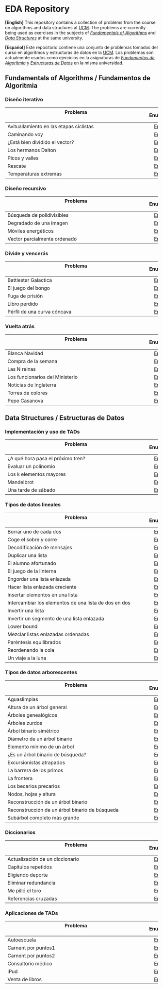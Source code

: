 # EDA Repository

**[English]**
This repository contains a collection of problems from the course on algorithms and data structures at [UCM](https://www.ucm.es/ "Universidad Complutense de Madrid"). The problems are currently being used as exercises in the subjects of [*Fundamentals of Algorithms*](https://www.ucm.es/estudios/grado-ingenieriainformatica-plan-805357 "Fundamentals of Algorithms at UCM") and [*Data Structures*](https://www.ucm.es/estudios/grado-ingenieriainformatica-plan-805358 "Data Structures at UCM") at the same university. 

**[Español]**
Este repositorio contiene una conjunto de problemas tomados del curso en algoritmos y estructuras de datos en la [UCM](https://www.ucm.es/ "Universidad Complutense de Madrid"). Los problemas son actualmente usados como ejercicios en la asignaturas de [*Fundamentos de Algoritmia*](https://www.ucm.es/estudios/grado-ingenieriainformatica-plan-805357 "Fundamentos de Algoritmia en la UCM") y [*Estructuras de Datos*](https://www.ucm.es/estudios/grado-ingenieriainformatica-plan-805358 "Estructuras de Datos en la UCM") en la misma universidad. 

## Fundamentals of Algorithms / Fundamentos de Algoritmia

### Diseño iterativo

| Problema &nbsp;&nbsp;&nbsp;&nbsp;&nbsp;&nbsp;&nbsp;&nbsp;&nbsp;&nbsp;&nbsp;&nbsp;&nbsp;&nbsp;&nbsp;&nbsp;&nbsp;&nbsp;&nbsp;&nbsp;&nbsp;&nbsp;&nbsp;&nbsp;&nbsp;&nbsp;&nbsp;&nbsp;&nbsp;&nbsp;&nbsp;&nbsp;&nbsp;&nbsp;&nbsp;&nbsp;&nbsp;&nbsp;&nbsp;&nbsp;&nbsp;&nbsp;&nbsp;&nbsp;&nbsp;&nbsp;&nbsp;&nbsp;&nbsp;&nbsp;&nbsp;&nbsp;&nbsp;&nbsp;&nbsp;&nbsp;&nbsp;&nbsp;&nbsp;&nbsp;&nbsp;&nbsp;&nbsp;&nbsp;&nbsp;&nbsp;&nbsp;&nbsp;&nbsp;&nbsp;&nbsp;&nbsp;&nbsp;&nbsp;&nbsp;&nbsp;&nbsp;&nbsp;&nbsp;&nbsp;&nbsp;&nbsp;&nbsp;&nbsp;&nbsp;&nbsp;&nbsp;&nbsp;&nbsp;&nbsp;&nbsp;&nbsp;&nbsp;&nbsp;&nbsp;&nbsp;&nbsp;&nbsp;&nbsp;&nbsp;&nbsp;&nbsp;&nbsp;&nbsp;&nbsp; | Enunciado           | Solución           |
| ------------- |:-------------:| :-------------:|
| Avituallamiento en las etapas ciclistas     | [Enlace](Algorithms/Iterative/avituallamiento.pdf) | [Enlace](Algorithms/Iterative/avituallamiento.cpp) |
| Caminando voy     | [Enlace](Algorithms/Iterative/caminando.pdf) | [Enlace](Algorithms/Iterative/caminando.cpp) |
| ¿Está bien dividido el vector?    | [Enlace](Algorithms/Iterative/vector.pdf) | [Enlace](Algorithms/Iterative/vector.cpp) |
| Los hermanos Dalton     | [Enlace](Algorithms/Iterative/dalton.pdf) | [Enlace](Algorithms/Iterative/dalton.cpp) |
| Picos y valles     | [Enlace](Algorithms/Iterative/picos.pdf) | [Enlace](Algorithms/Iterative/picos.cpp) |
| Rescate  | [Enlace](Algorithms/Iterative/rescate.pdf) | [Enlace](Algorithms/Iterative/rescate.cpp) |
| Temperaturas extremas     | [Enlace](Algorithms/Iterative/temperaturas.pdf) | [Enlace](Algorithms/Iterative/temperaturas.cpp) |

### Diseño recursivo

| Problema  &nbsp;&nbsp;&nbsp;&nbsp;&nbsp;&nbsp;&nbsp;&nbsp;&nbsp;&nbsp;&nbsp;&nbsp;&nbsp;&nbsp;&nbsp;&nbsp;&nbsp;&nbsp;&nbsp;&nbsp;&nbsp;&nbsp;&nbsp;&nbsp;&nbsp;&nbsp;&nbsp;&nbsp;&nbsp;&nbsp;&nbsp;&nbsp;&nbsp;&nbsp;&nbsp;&nbsp;&nbsp;&nbsp;&nbsp;&nbsp;&nbsp;&nbsp;&nbsp;&nbsp;&nbsp;&nbsp;&nbsp;&nbsp;&nbsp;&nbsp;&nbsp;&nbsp;&nbsp;&nbsp;&nbsp;&nbsp;&nbsp;&nbsp;&nbsp;&nbsp;&nbsp;&nbsp;&nbsp;&nbsp;&nbsp;&nbsp;&nbsp;&nbsp;&nbsp;&nbsp;&nbsp;&nbsp;&nbsp;&nbsp;&nbsp;&nbsp;&nbsp;&nbsp;&nbsp;&nbsp;&nbsp;&nbsp;&nbsp;&nbsp;&nbsp;&nbsp;&nbsp;&nbsp;&nbsp;&nbsp;&nbsp;&nbsp;&nbsp;&nbsp;&nbsp;&nbsp;&nbsp;&nbsp;&nbsp;&nbsp;&nbsp;&nbsp;&nbsp;&nbsp;&nbsp; | Enunciado           | Solución           |
| ----------------------------------------------------------------- |:-------------:| :-------------:|
| Búsqueda de polidivisibles   | [Enlace](Algorithms/Recursive/polidivisibles.pdf) | [Enlace](Algorithms/Recursive/polidivisibles.cpp) |
| Degradado de una imagen    | [Enlace](Algorithms/Recursive/degradado.pdf) | [Enlace](Algorithms/Recursive/degradado.cpp) |
| Móviles energéticos    | [Enlace](Algorithms/Recursive/moviles.pdf) | [Enlace](Algorithms/Recursive/moviles.cpp) |
| Vector parcialmente ordenado   | [Enlace](Algorithms/Recursive/ordenado.pdf) | [Enlace](Algorithms/Recursive/ordenado.cpp) |

### Divide y vencerás

| Problema  &nbsp;&nbsp;&nbsp;&nbsp;&nbsp;&nbsp;&nbsp;&nbsp;&nbsp;&nbsp;&nbsp;&nbsp;&nbsp;&nbsp;&nbsp;&nbsp;&nbsp;&nbsp;&nbsp;&nbsp;&nbsp;&nbsp;&nbsp;&nbsp;&nbsp;&nbsp;&nbsp;&nbsp;&nbsp;&nbsp;&nbsp;&nbsp;&nbsp;&nbsp;&nbsp;&nbsp;&nbsp;&nbsp;&nbsp;&nbsp;&nbsp;&nbsp;&nbsp;&nbsp;&nbsp;&nbsp;&nbsp;&nbsp;&nbsp;&nbsp;&nbsp;&nbsp;&nbsp;&nbsp;&nbsp;&nbsp;&nbsp;&nbsp;&nbsp;&nbsp;&nbsp;&nbsp;&nbsp;&nbsp;&nbsp;&nbsp;&nbsp;&nbsp;&nbsp;&nbsp;&nbsp;&nbsp;&nbsp;&nbsp;&nbsp;&nbsp;&nbsp;&nbsp;&nbsp;&nbsp;&nbsp;&nbsp;&nbsp;&nbsp;&nbsp;&nbsp;&nbsp;&nbsp;&nbsp;&nbsp;&nbsp;&nbsp;&nbsp;&nbsp;&nbsp;&nbsp;&nbsp;&nbsp;&nbsp;&nbsp;&nbsp;&nbsp;&nbsp;&nbsp;&nbsp; | Enunciado           | Solución           |
| ----------------------------------------------------------------- |:-------------:| :-------------:|
| Battlestar Galactica| [Enlace](Algorithms/Divide/battlestar.pdf)| [Enlace](Algorithms/Divide/battlestar.cpp)|
| El juego del bongo    |[Enlace](Algorithms/Divide/bongo.pdf) | [Enlace](Algorithms/Divide/bongo.cpp) |
| Fuga de prisión   | [Enlace](Algorithms/Divide/fuga.pdf) | [Enlace](Algorithms/Divide/fuga.cpp) |
| Libro perdido    | [Enlace](Algorithms/Divide/libro.pdf) | [Enlace](Algorithms/Divide/libro.cpp) |
| Pérfil de una curva cóncava| [Enlace](Algorithms/Divide/concava.pdf)|[Enlace](Algorithms/Divide/concava.cpp) |

### Vuelta atrás

| Problema  &nbsp;&nbsp;&nbsp;&nbsp;&nbsp;&nbsp;&nbsp;&nbsp;&nbsp;&nbsp;&nbsp;&nbsp;&nbsp;&nbsp;&nbsp;&nbsp;&nbsp;&nbsp;&nbsp;&nbsp;&nbsp;&nbsp;&nbsp;&nbsp;&nbsp;&nbsp;&nbsp;&nbsp;&nbsp;&nbsp;&nbsp;&nbsp;&nbsp;&nbsp;&nbsp;&nbsp;&nbsp;&nbsp;&nbsp;&nbsp;&nbsp;&nbsp;&nbsp;&nbsp;&nbsp;&nbsp;&nbsp;&nbsp;&nbsp;&nbsp;&nbsp;&nbsp;&nbsp;&nbsp;&nbsp;&nbsp;&nbsp;&nbsp;&nbsp;&nbsp;&nbsp;&nbsp;&nbsp;&nbsp;&nbsp;&nbsp;&nbsp;&nbsp;&nbsp;&nbsp;&nbsp;&nbsp;&nbsp;&nbsp;&nbsp;&nbsp;&nbsp;&nbsp;&nbsp;&nbsp;&nbsp;&nbsp;&nbsp;&nbsp;&nbsp;&nbsp;&nbsp;&nbsp;&nbsp;&nbsp;&nbsp;&nbsp;&nbsp;&nbsp;&nbsp;&nbsp;&nbsp;&nbsp;&nbsp;&nbsp;&nbsp;&nbsp;&nbsp;&nbsp;&nbsp; | Enunciado           | Solución           |
| ------------- |:-------------:| :-------------:|
| Blanca Navidad  | [Enlace](Algorithms/Backtracking/navidad.pdf) | [Enlace](Algorithms/Backtracking/navidad.cpp) |
| Compra de la semana   | [Enlace](Algorithms/Backtracking/compra.pdf) | [Enlace](Algorithms/Backtracking/compra.cpp) |
| Las N reinas     | [Enlace](Algorithms/Backtracking/reinas.pdf) | [Enlace](Algorithms/Backtracking/reinas.cpp) |
| Los funcionarios del Ministerio|[Enlace](Algorithms/Backtracking/funcionarios.pdf)|[Enlace](Algorithms/Backtracking/funcionarios.cpp)|
| Noticias de Inglaterra     | [Enlace](Algorithms/Backtracking/inglaterra.pdf) | [Enlace](Algorithms/Backtracking/inglaterra.cpp) |
| Torres de colores   | [Enlace](Algorithms/Backtracking/torres.pdf) | [Enlace](Algorithms/Backtracking/torres.cpp) |
| Pepe Casanova     | [Enlace](Algorithms/Backtracking/pepe.pdf) | [Enlace](Algorithms/Backtracking/pepe.cpp) |


## Data Structures / Estructuras de Datos

### Implementación y uso de TADs

| Problema  &nbsp;&nbsp;&nbsp;&nbsp;&nbsp;&nbsp;&nbsp;&nbsp;&nbsp;&nbsp;&nbsp;&nbsp;&nbsp;&nbsp;&nbsp;&nbsp;&nbsp;&nbsp;&nbsp;&nbsp;&nbsp;&nbsp;&nbsp;&nbsp;&nbsp;&nbsp;&nbsp;&nbsp;&nbsp;&nbsp;&nbsp;&nbsp;&nbsp;&nbsp;&nbsp;&nbsp;&nbsp;&nbsp;&nbsp;&nbsp;&nbsp;&nbsp;&nbsp;&nbsp;&nbsp;&nbsp;&nbsp;&nbsp;&nbsp;&nbsp;&nbsp;&nbsp;&nbsp;&nbsp;&nbsp;&nbsp;&nbsp;&nbsp;&nbsp;&nbsp;&nbsp;&nbsp;&nbsp;&nbsp;&nbsp;&nbsp;&nbsp;&nbsp;&nbsp;&nbsp;&nbsp;&nbsp;&nbsp;&nbsp;&nbsp;&nbsp;&nbsp;&nbsp;&nbsp;&nbsp;&nbsp;&nbsp;&nbsp;&nbsp;&nbsp;&nbsp;&nbsp;&nbsp;&nbsp;&nbsp;&nbsp;&nbsp;&nbsp;&nbsp;&nbsp;&nbsp;&nbsp;&nbsp;&nbsp;&nbsp;&nbsp;&nbsp;&nbsp;&nbsp;&nbsp; | Enunciado           | Solución           |
| ----------------------------------------------------------------- |:-------------:| :-------------:|
| ¿A qué hora pasa el próximo tren?|[Enlace](Algorithms/ADTimplementations/tren.pdf)|[Enlace](Algorithms/ADTimplementations/tren) |
| Evaluar un polinomio  |[Enlace](Algorithms/ADTimplementations/polinomio.pdf) | [Enlace](Algorithms/ADTimplementations/polinomio) |
| Los k elementos mayores | [Enlace](Algorithms/ADTimplementations/mayores.pdf) | [Enlace](Algorithms/ADTimplementations/mayores) |
| Mandelbrot| [Enlace](Algorithms/ADTimplementations/mandelbrot.pdf) | [Enlace](Algorithms/ADTimplementations/mandelbrot) |
| Una tarde de sábado  | [Enlace](Algorithms/ADTimplementations/sabado.pdf) | [Enlace](Algorithms/ADTimplementations/sabado) |

### Tipos de datos lineales

| Problema  &nbsp;&nbsp;&nbsp;&nbsp;&nbsp;&nbsp;&nbsp;&nbsp;&nbsp;&nbsp;&nbsp;&nbsp;&nbsp;&nbsp;&nbsp;&nbsp;&nbsp;&nbsp;&nbsp;&nbsp;&nbsp;&nbsp;&nbsp;&nbsp;&nbsp;&nbsp;&nbsp;&nbsp;&nbsp;&nbsp;&nbsp;&nbsp;&nbsp;&nbsp;&nbsp;&nbsp;&nbsp;&nbsp;&nbsp;&nbsp;&nbsp;&nbsp;&nbsp;&nbsp;&nbsp;&nbsp;&nbsp;&nbsp;&nbsp;&nbsp;&nbsp;&nbsp;&nbsp;&nbsp;&nbsp;&nbsp;&nbsp;&nbsp;&nbsp;&nbsp;&nbsp;&nbsp;&nbsp;&nbsp;&nbsp;&nbsp;&nbsp;&nbsp;&nbsp;&nbsp;&nbsp;&nbsp;&nbsp;&nbsp;&nbsp;&nbsp;&nbsp;&nbsp;&nbsp;&nbsp;&nbsp;&nbsp;&nbsp;&nbsp;&nbsp;&nbsp;&nbsp;&nbsp;&nbsp;&nbsp;&nbsp;&nbsp;&nbsp;&nbsp;&nbsp;&nbsp;&nbsp;&nbsp;&nbsp;&nbsp;&nbsp;&nbsp;&nbsp;&nbsp;&nbsp; | Enunciado           | Solución           |
| ----------------------------------------------------------------- |:-------------:| :-------------:|
| Borrar uno de cada dos | [Enlace](Algorithms/Queues/borrar.pdf) | [Enlace](Algorithms/Queues/borrar) |
| Coge el sobre y corre | [Enlace](Algorithms/Queues/sobre.pdf) | [Enlace](Algorithms/Queues/sobre) |
| Decodificación de mensajes | [Enlace](Algorithms/Queues/decodificacion.pdf) | [Enlace](Algorithms/Queues/decodificacion.cpp) |
| Duplicar una lista | [Enlace](Algorithms/Queues/duplicar.pdf) | [Enlace](Algorithms/Queues/duplicar) |
| El alumno afortunado | [Enlace](Algorithms/Queues/alumno.pdf) | [Enlace](Algorithms/Queues/alumno) |
| El juego de la linterna |[Enlace](Algorithms/Queues/linterna.pdf) | [Enlace](Algorithms/Queues/linterna.cpp) |
| Engordar una lista enlazada | [Enlace](Algorithms/Queues/engordar.pdf) | [Enlace](Algorithms/Queues/engordar) |
| Hacer lista enlazada creciente| [Enlace](Algorithms/Queues/creciente.pdf) | [Enlace](Algorithms/Queues/creciente) |
| Insertar elementos en una lista | [Enlace](Algorithms/Queues/insertar.pdf) | [Enlace](Algorithms/Queues/insertar) |
| Intercambiar los elementos de una lista de dos en dos|[Enlace](Algorithms/Queues/intercambiar.pdf)|[Enlace](Algorithms/Queues/intercambiar)|
| Invertir una lista | [Enlace](Algorithms/Queues/invlista.pdf) | [Enlace](Algorithms/Queues/invlista) |
| Invertir un segmento de una lista enlazada|[Enlace](Algorithms/Queues/invertir.pdf)|[Enlace](Algorithms/Queues/invertir)|
| Lower bound | [Enlace](Algorithms/Queues/lower.pdf) | [Enlace](Algorithms/Queues/lower) |
| Mezclar listas enlazadas ordenadas|[Enlace](Algorithms/Queues/mezclar.pdf) | [Enlace](Algorithms/Queues/mezclar) |
| Paréntesis equilibrados|[Enlace](Algorithms/Queues/parentesis.pdf) | [Enlace](Algorithms/Queues/parentesis.cpp) |
| Reordenando la cola | [Enlace](Algorithms/Queues/reordenando.pdf) | [Enlace](Algorithms/Queues/reordenando) |
| Un viaje a la luna | [Enlace](Algorithms/Queues/luna.pdf) | [Enlace](Algorithms/Queues/luna) |

### Tipos de datos arborescentes

| Problema  &nbsp;&nbsp;&nbsp;&nbsp;&nbsp;&nbsp;&nbsp;&nbsp;&nbsp;&nbsp;&nbsp;&nbsp;&nbsp;&nbsp;&nbsp;&nbsp;&nbsp;&nbsp;&nbsp;&nbsp;&nbsp;&nbsp;&nbsp;&nbsp;&nbsp;&nbsp;&nbsp;&nbsp;&nbsp;&nbsp;&nbsp;&nbsp;&nbsp;&nbsp;&nbsp;&nbsp;&nbsp;&nbsp;&nbsp;&nbsp;&nbsp;&nbsp;&nbsp;&nbsp;&nbsp;&nbsp;&nbsp;&nbsp;&nbsp;&nbsp;&nbsp;&nbsp;&nbsp;&nbsp;&nbsp;&nbsp;&nbsp;&nbsp;&nbsp;&nbsp;&nbsp;&nbsp;&nbsp;&nbsp;&nbsp;&nbsp;&nbsp;&nbsp;&nbsp;&nbsp;&nbsp;&nbsp;&nbsp;&nbsp;&nbsp;&nbsp;&nbsp;&nbsp;&nbsp;&nbsp;&nbsp;&nbsp;&nbsp;&nbsp;&nbsp;&nbsp;&nbsp;&nbsp;&nbsp;&nbsp;&nbsp;&nbsp;&nbsp;&nbsp;&nbsp;&nbsp;&nbsp;&nbsp;&nbsp;&nbsp;&nbsp;&nbsp;&nbsp;&nbsp;&nbsp; | Enunciado           | Solución           |
| ----------------------------------------------------------------- |:-------------:| :-------------:|
| Aguaslimpias | [Enlace](Algorithms/Trees/aguaslimpias.pdf) | [Enlace](Algorithms/Trees/aguaslimpias) |
| Altura de un árbol general  | [Enlace](Algorithms/Trees/altura.pdf) | [Enlace](Algorithms/Trees/altura) |
| Árboles genealógicos | [Enlace](Algorithms/Trees/genealogicos.pdf) | [Enlace](Algorithms/Trees/genealogicos) |
| Árboles zurdos | [Enlace](Algorithms/Trees/zurdos.pdf) | [Enlace](Algorithms/Trees/zurdos) |
| Árbol binario simétrico | [Enlace](Algorithms/Trees/simetrico.pdf) | [Enlace](Algorithms/Trees/simetrico) |
| Diámetro de un árbol binario | [Enlace](Algorithms/Trees/diametro.pdf) | [Enlace](Algorithms/Trees/diametro) |
| Elemento mínimo de un árbol   | [Enlace](Algorithms/Trees/minimo.pdf) | [Enlace](Algorithms/Trees/minimo) |
| ¿Es un árbol binario de búsqueda? | [Enlace](Algorithms/Trees/binario.pdf) | [Enlace](Algorithms/Trees/binario) |
| Excursionistas atrapados | [Enlace](Algorithms/Trees/excursionistas.pdf) | [Enlace](Algorithms/Trees/excursionistas) |
| La barrera de los primos | [Enlace](Algorithms/Trees/barrera.pdf) | [Enlace](Algorithms/Trees/barrera) |
| La frontera   |[Enlace](Algorithms/Trees/frontera.pdf) | [Enlace](Algorithms/Trees/frontera) |
| Los becarios precarios  | [Enlace](Algorithms/Trees/becarios.pdf) | [Enlace](Algorithms/Trees/becarios.cpp) |
| Nodos, hojas y altura    | [Enlace](Algorithms/Trees/nodos.pdf) | [Enlace](Algorithms/Trees/nodos) |
| Reconstrucción de un árbol binario | [Enlace](Algorithms/Trees/reconstruccion.pdf) | [Enlace](Algorithms/Trees/reconstruccion) |
| Reconstrucción de un árbol binario de búsqueda | [Enlace](Algorithms/Trees/busqueda.pdf) | [Enlace](Algorithms/Trees/busqueda) |
| Subárbol completo más grande | [Enlace](Algorithms/Trees/subarbol.pdf) | [Enlace](Algorithms/Trees/subarbol) |

### Diccionarios

| Problema  &nbsp;&nbsp;&nbsp;&nbsp;&nbsp;&nbsp;&nbsp;&nbsp;&nbsp;&nbsp;&nbsp;&nbsp;&nbsp;&nbsp;&nbsp;&nbsp;&nbsp;&nbsp;&nbsp;&nbsp;&nbsp;&nbsp;&nbsp;&nbsp;&nbsp;&nbsp;&nbsp;&nbsp;&nbsp;&nbsp;&nbsp;&nbsp;&nbsp;&nbsp;&nbsp;&nbsp;&nbsp;&nbsp;&nbsp;&nbsp;&nbsp;&nbsp;&nbsp;&nbsp;&nbsp;&nbsp;&nbsp;&nbsp;&nbsp;&nbsp;&nbsp;&nbsp;&nbsp;&nbsp;&nbsp;&nbsp;&nbsp;&nbsp;&nbsp;&nbsp;&nbsp;&nbsp;&nbsp;&nbsp;&nbsp;&nbsp;&nbsp;&nbsp;&nbsp;&nbsp;&nbsp;&nbsp;&nbsp;&nbsp;&nbsp;&nbsp;&nbsp;&nbsp;&nbsp;&nbsp;&nbsp;&nbsp;&nbsp;&nbsp;&nbsp;&nbsp;&nbsp;&nbsp;&nbsp;&nbsp;&nbsp;&nbsp;&nbsp;&nbsp;&nbsp;&nbsp;&nbsp;&nbsp;&nbsp;&nbsp;&nbsp;&nbsp;&nbsp;&nbsp;&nbsp; | Enunciado           | Solución           |
| ----------------------------------------------------------------- |:-------------:| :-------------:|
| Actualización de un diccionario  |[Enlace](Algorithms/Maps/diccionario.pdf) | [Enlace](Algorithms/Maps/diccionario.cpp) |
| Capítulos repetidos  | [Enlace](Algorithms/Maps/capitulos.pdf) | [Enlace](Algorithms/Maps/capitulos.cpp) |
| Eligiendo deporte | [Enlace](Algorithms/Maps/deporte.pdf) | [Enlace](Algorithms/Maps/deporte.cpp) |
| Eliminar redundancia  | [Enlace](Algorithms/Maps/redundancia.pdf) | [Enlace](Algorithms/Maps/redundancia.cpp) |
| Me pilló el toro | [Enlace](Algorithms/Maps/toro.pdf) | [Enlace](Algorithms/Maps/toro.cpp) |
| Referencias cruzadas  | [Enlace](Algorithms/Maps/referencias.pdf) | [Enlace](Algorithms/Maps/referencias.cpp) |

### Aplicaciones de TADs

| Problema  &nbsp;&nbsp;&nbsp;&nbsp;&nbsp;&nbsp;&nbsp;&nbsp;&nbsp;&nbsp;&nbsp;&nbsp;&nbsp;&nbsp;&nbsp;&nbsp;&nbsp;&nbsp;&nbsp;&nbsp;&nbsp;&nbsp;&nbsp;&nbsp;&nbsp;&nbsp;&nbsp;&nbsp;&nbsp;&nbsp;&nbsp;&nbsp;&nbsp;&nbsp;&nbsp;&nbsp;&nbsp;&nbsp;&nbsp;&nbsp;&nbsp;&nbsp;&nbsp;&nbsp;&nbsp;&nbsp;&nbsp;&nbsp;&nbsp;&nbsp;&nbsp;&nbsp;&nbsp;&nbsp;&nbsp;&nbsp;&nbsp;&nbsp;&nbsp;&nbsp;&nbsp;&nbsp;&nbsp;&nbsp;&nbsp;&nbsp;&nbsp;&nbsp;&nbsp;&nbsp;&nbsp;&nbsp;&nbsp;&nbsp;&nbsp;&nbsp;&nbsp;&nbsp;&nbsp;&nbsp;&nbsp;&nbsp;&nbsp;&nbsp;&nbsp;&nbsp;&nbsp;&nbsp;&nbsp;&nbsp;&nbsp;&nbsp;&nbsp;&nbsp;&nbsp;&nbsp;&nbsp;&nbsp;&nbsp;&nbsp;&nbsp;&nbsp;&nbsp;&nbsp;&nbsp; | Enunciado           | Solución           |
| ----------------------------------------------------------------- |:-------------:| :-------------:|
| Autoescuela | [Enlace](Algorithms/ADTapplications/autoescuela.pdf) | [Enlace](Algorithms/ADTapplications/autoescuela) |
| Carnent por puntos1 | [Enlace](Algorithms/ADTapplications/carnet1.pdf) | [Enlace](Algorithms/ADTapplications/carnet1) |
| Carnent por puntos2 | [Enlace](Algorithms/ADTapplications/carnet2.pdf) | [Enlace](Algorithms/ADTapplications/carnet2) |
| Consultorio médico | [Enlace](Algorithms/ADTapplications/consultorio.pdf) | [Enlace](Algorithms/ADTapplications/consultorio) |
| iPud  |[Enlace](Algorithms/ADTapplications/ipud.pdf) | [Enlace](Algorithms/ADTapplications/ipud) |
| Venta de libros | [Enlace](Algorithms/ADTapplications/venta.pdf) | [Enlace](Algorithms/ADTapplications/venta) |


